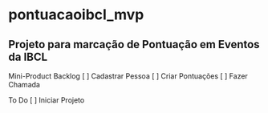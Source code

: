 # pontuacaoibcl_mvp

## Projeto para marcação de Pontuação em Eventos da IBCL 


Mini-Product Backlog
[ ] Cadastrar Pessoa
[ ] Criar Pontuações
[ ] Fazer Chamada


To Do
[ ] Iniciar Projeto
